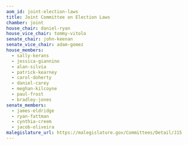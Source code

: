 ```yaml
---
aom_id: joint-election-laws
title: Joint Committee on Election Laws
chamber: joint
house_chair: daniel-ryan
house_vice_chair: tommy-vitolo
senate_chair: john-keenan
senate_vice_chair: adam-gomez
house_members:
  - sally-kerans
  - jessica-giannino
  - alan-silvia
  - patrick-kearney
  - carol-doherty
  - daniel-carey
  - meghan-kilcoyne
  - paul-frost
  - bradley-jones
senate_members:
  - james-eldridge
  - ryan-fattman
  - cynthia-creem
  - jacob-oliveira
malegislature_url: https://malegislature.gov/Committees/Detail/J15
---
```

